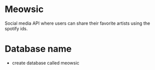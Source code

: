 # Meowsic
Social media API where users can share their favorite artists using the spotify ids. 


# Database name
- create database called meowsic
